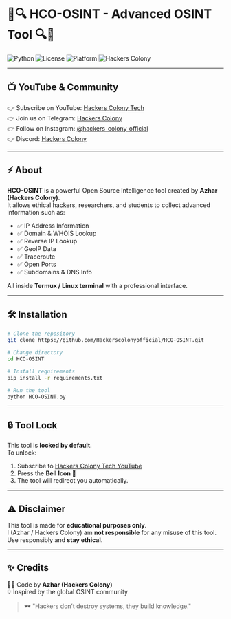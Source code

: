 # 🚀🔍 HCO-OSINT - Advanced OSINT Tool 🔍🚀

![Python](https://img.shields.io/badge/Python-3.x-blue?logo=python)
![License](https://img.shields.io/badge/License-MIT-green)
![Platform](https://img.shields.io/badge/Platform-Termux%20%7C%20Linux-orange)
![Hackers Colony](https://img.shields.io/badge/Hackers-Colony-red?logo=github)

---

## 📺 YouTube & Community
👉 Subscribe on YouTube: [Hackers Colony Tech](https://youtube.com/@hackers_colony_tech?si=pvdCWZggTIuGb0ya)  
👉 Join us on Telegram: [Hackers Colony](https://t.me/hackersColony)  
👉 Follow on Instagram: [@hackers_colony_official](https://www.instagram.com/hackers_colony_official)  
👉 Discord: [Hackers Colony](https://discord.gg/Xpq9nCGD)  

---

## ⚡ About
**HCO-OSINT** is a powerful Open Source Intelligence tool created by **Azhar (Hackers Colony)**.  
It allows ethical hackers, researchers, and students to collect advanced information such as:

- ✅ IP Address Information  
- ✅ Domain & WHOIS Lookup  
- ✅ Reverse IP Lookup  
- ✅ GeoIP Data  
- ✅ Traceroute  
- ✅ Open Ports  
- ✅ Subdomains & DNS Info  

All inside **Termux / Linux terminal** with a professional interface.  

---

## 🛠️ Installation

```bash
# Clone the repository
git clone https://github.com/Hackerscolonyofficial/HCO-OSINT.git

# Change directory
cd HCO-OSINT

# Install requirements
pip install -r requirements.txt

# Run the tool
python HCO-OSINT.py
```

---

## 🔒 Tool Lock
This tool is **locked by default**.  
To unlock:
1. Subscribe to [Hackers Colony Tech YouTube](https://youtube.com/@hackers_colony_tech?si=pvdCWZggTIuGb0ya)  
2. Press the **Bell Icon 🔔**  
3. The tool will redirect you automatically.  

---

## ⚠️ Disclaimer
This tool is made for **educational purposes only**.  
I (Azhar / Hackers Colony) am **not responsible** for any misuse of this tool.  
Use responsibly and **stay ethical**.  

---

## ✨ Credits
👨‍💻 Code by **Azhar (Hackers Colony)**  
💡 Inspired by the global OSINT community  

> 🕶️ "Hackers don’t destroy systems, they build knowledge."
